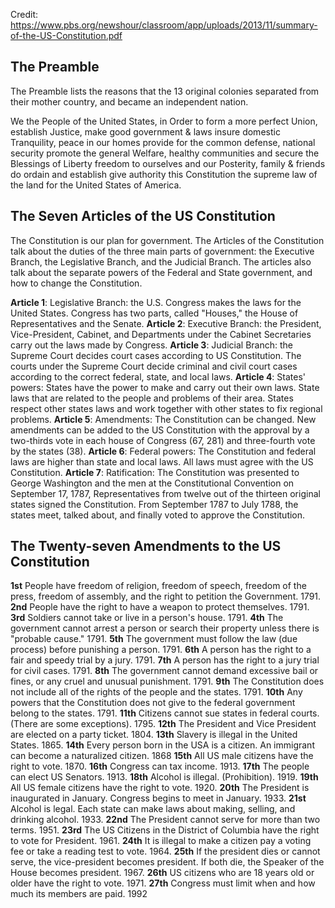 Credit: https://www.pbs.org/newshour/classroom/app/uploads/2013/11/summary-of-the-US-Constitution.pdf

## The Preamble 
The Preamble lists the reasons that the 13 original colonies separated from their mother country, and became an independent nation. 

We the People of the United States, 
in Order to form a more perfect Union, 
establish Justice, make good government & laws
insure domestic Tranquility, peace in our homes 
provide for the common defense, national security
promote the general Welfare, healthy communities
and secure the Blessings of Liberty freedom
to ourselves and our Posterity, family & friends
do ordain and establish give authority
this Constitution the supreme law of the land 
for the United States of America. 

## The Seven Articles of the US Constitution 

The Constitution is our plan for government. The Articles of the Constitution talk about the duties of the 
three main parts of government: the Executive Branch, the Legislative Branch, and the Judicial Branch.
The articles also talk about the separate powers of the Federal and State government, and how to change 
the Constitution. 

**Article 1**: Legislative Branch: the U.S. Congress makes the laws for the United States. Congress has 
two parts, called "Houses," the House of Representatives and the Senate. 
**Article 2**: Executive Branch: the President, Vice-President, Cabinet, and Departments under the Cabinet Secretaries carry out the laws made by Congress. 
**Article 3**: Judicial Branch: the Supreme Court decides court cases according to US Constitution. The courts under the Supreme Court decide criminal and civil court cases according to the correct federal, state, and local laws. 
**Article 4**: States' powers: States have the power to make and carry out their own laws. State laws that are related to the people and problems of their area. States respect other states laws and work together with other states to fix regional problems. 
**Article 5**: Amendments: The Constitution can be changed. New amendments can be added to the US Constitution with the approval by a two-thirds vote in each house of Congress (67, 281) and three-fourth vote by the states (38). 
**Article 6**: Federal powers: The Constitution and federal laws are higher than state and local laws. All laws must agree with the US Constitution. 
**Article 7**: Ratification: The Constitution was presented to George Washington and the men at the Constitutional Convention on September 17, 1787, Representatives from twelve out of the thirteen original states signed the Constitution. From September 1787 to July 1788, the states meet, talked about, and finally voted to approve the Constitution. 

## The Twenty-seven Amendments to the US Constitution 

**1st** People have freedom of religion, freedom of speech, freedom of the press, freedom of assembly, and the right to petition the Government. 1791. 
**2nd** People have the right to have a weapon to protect themselves. 1791. 
**3rd** Soldiers cannot take or live in a person's house. 1791. 
**4th** The government cannot arrest a person or search their property unless there is "probable cause." 1791. 
**5th** The government must follow the law (due process) before punishing a person. 1791. 
**6th** A person has the right to a fair and speedy trial by a jury. 1791. 
**7th** A person has the right to a jury trial for civil cases. 1791. 
**8th** The government cannot demand excessive bail or fines, or any cruel and unusual punishment. 1791. 
**9th** The Constitution does not include all of the rights of the people and the states. 1791. 
**10th** Any powers that the Constitution does not give to the federal government belong to the states. 1791. 
**11th** Citizens cannot sue states in federal courts. (There are some exceptions). 1795. 
**12th** The President and Vice President are elected on a party ticket. 1804. 
**13th** Slavery is illegal in the United States. 1865. 
**14th** Every person born in the USA is a citizen. An immigrant can become a naturalized citizen. 1868 
**15th** All US male citizens have the right to vote. 1870. 
**16th** Congress can tax income. 1913. 
**17th** The people can elect US Senators. 1913. 
**18th** Alcohol is illegal. (Prohibition). 1919. 
**19th** All US female citizens have the right to vote. 1920. 
**20th** The President is inaugurated in January. Congress begins to meet in January. 1933. 
**21st** Alcohol is legal. Each state can make laws about making, selling, and drinking alcohol. 1933. 
**22nd** The President cannot serve for more than two terms. 1951. 
**23rd** The US Citizens in the District of Columbia have the right to vote for President. 1961. 
**24th** It is illegal to make a citizen pay a voting fee or take a reading test to vote. 1964. 
**25th** If the president dies or cannot serve, the vice-president becomes president. If both die, the Speaker of the House becomes president. 1967. 
**26th** US citizens who are 18 years old or older have the right to vote. 1971. 
**27th** Congress must limit when and how much its members are paid. 1992
